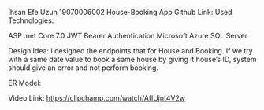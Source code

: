 İhsan Efe Uzun		19070006002		House-Booking App
Github Link:
Used Technologies:

ASP .net Core 7.0
JWT Bearer Authentication
Microsoft Azure
SQL Server

Design Idea: I designed the endpoints that for House and Booking. If we try with a same date value to book a same house by giving it house’s ID, system should give an error and not perform booking.

ER Model:
 
Video Link: https://clipchamp.com/watch/AflUjnt4V2w
